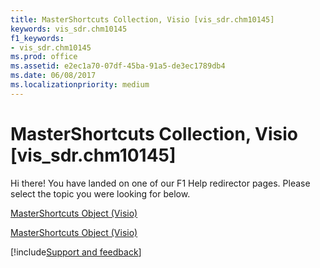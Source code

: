 ```yaml
---
title: MasterShortcuts Collection, Visio [vis_sdr.chm10145]
keywords: vis_sdr.chm10145
f1_keywords:
- vis_sdr.chm10145
ms.prod: office
ms.assetid: e2ec1a70-07df-45ba-91a5-de3ec1789db4
ms.date: 06/08/2017
ms.localizationpriority: medium
---
```



# MasterShortcuts Collection, Visio [vis_sdr.chm10145]

Hi there! You have landed on one of our F1 Help redirector pages. Please select the topic you were looking for below.

[MasterShortcuts Object (Visio)](https://msdn.microsoft.com/library/9a642698-593d-c068-837b-a0b0c8b10d60%28Office.15%29.aspx)

[MasterShortcuts Object (Visio)](https://msdn.microsoft.com/library/8d71568b-065b-394a-8dbd-b0b60c62eb8b.aspx)

[!include[Support and feedback](~/includes/feedback-boilerplate.md)]